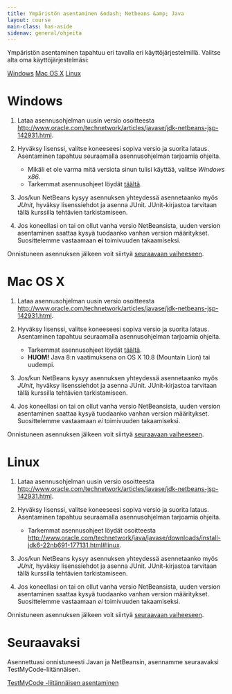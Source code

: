 ```yaml
---
title: Ympäristön asentaminen &ndash; Netbeans &amp; Java
layout: course
main-class: has-aside
sidenav: general/ohjeita
---
```


Ympäristön asentaminen tapahtuu eri tavalla eri käyttöjärjestelmillä. Valitse alta oma käyttöjärjestelmäsi:

<div class="actions">
	<a class="action" href="#windows">Windows</a>
	<a class="action" href="#mac-os-x">Mac OS X</a>
	<a class="action" href="#linux">Linux</a>
</div>

# Windows

1. Lataa asennusohjelman uusin versio osoitteesta <http://www.oracle.com/technetwork/articles/javase/jdk-netbeans-jsp-142931.html>.

2. Hyväksy lisenssi, valitse koneeseesi sopiva versio ja suorita lataus. Asentaminen tapahtuu seuraamalla asennusohjelman tarjoamia ohjeita.
	- Mikäli et ole varma mitä versiota sinun tulisi käyttää, valitse *Windows x86*.
	- Tarkemmat asennusohjeet löydät [täältä](http://www.oracle.com/technetwork/java/javase/downloads/install-jdk6-22nb691-177131.html#windows).

3. Jos/kun NetBeans kysyy asennuksen yhteydessä asennetaanko myös *JUnit*, hyväksy lisenssiehdot ja asenna JUnit. JUnit-kirjastoa tarvitaan tällä kurssilla tehtävien tarkistamiseen.

4. Jos koneellasi on tai on ollut vanha versio NetBeansista, uuden version asentaminen saattaa kysyä tuodaanko vanhan version määritykset. Suosittelemme vastaamaan **ei** toimivuuden takaamiseksi.

Onnistuneen asennuksen jälkeen voit siirtyä [seuraavaan vaiheeseen](#seuraavaksi).


# Mac OS X

1. Lataa asennusohjelman uusin versio osoitteesta <http://www.oracle.com/technetwork/articles/javase/jdk-netbeans-jsp-142931.html>.

2. Hyväksy lisenssi, valitse koneeseesi sopiva versio ja suorita lataus. Asentaminen tapahtuu seuraamalla asennusohjelman tarjoamia ohjeita. 
	- Tarkemmat asennusohjeet löydät [täältä](http://www.oracle.com/technetwork/java/javase/downloads/install-jdk6-22nb691-177131.html#mac).
	- **HUOM!** Java 8:n vaatimuksena on OS X 10.8 (Mountain Lion) tai uudempi. 

3. Jos/kun NetBeans kysyy asennuksen yhteydessä asennetaanko myös *JUnit*, hyväksy lisenssiehdot ja asenna JUnit. JUnit-kirjastoa tarvitaan tällä kurssilla tehtävien tarkistamiseen.

4. Jos koneellasi on tai on ollut vanha versio NetBeansista, uuden version asentaminen saattaa kysyä tuodaanko vanhan version määritykset. Suosittelemme vastaamaan *ei* toimivuuden takaamiseksi.

Onnistuneen asennuksen jälkeen voit siirtyä [seuraavaan vaiheeseen](#seuraavaksi).

# Linux

1. Lataa asennusohjelman uusin versio osoitteesta <http://www.oracle.com/technetwork/articles/javase/jdk-netbeans-jsp-142931.html>.

2. Hyväksy lisenssi, valitse koneeseesi sopiva versio ja suorita lataus. Asentaminen tapahtuu seuraamalla asennusohjelman tarjoamia ohjeita. 
	- Tarkemmat asennusohjeet löydät osoitteesta <http://www.oracle.com/technetwork/java/javase/downloads/install-jdk6-22nb691-177131.html#linux>.

3. Jos/kun NetBeans kysyy asennuksen yhteydessä asennetaanko myös *JUnit*, hyväksy lisenssiehdot ja asenna JUnit. JUnit-kirjastoa tarvitaan tällä kurssilla tehtävien tarkistamiseen.

4. Jos koneellasi on tai on ollut vanha versio NetBeansista, uuden version asentaminen saattaa kysyä tuodaanko vanhan version määritykset. Suosittelemme vastaamaan *ei* toimivuuden takaamiseksi.

Onnistuneen asennuksen jälkeen voit siirtyä [seuraavaan vaiheeseen](#seuraavaksi).

# Seuraavaksi

Asennettuasi onnistuneesti Javan ja NetBeansin, asennamme seuraavaksi TestMyCode-liitännäisen. 

<div class="actions">
	<a class="action" href="/courses/general/ohjelmointi/asentaminen/netbeans/tmc/">TestMyCode -liitännäisen asentaminen</a>
</div>
